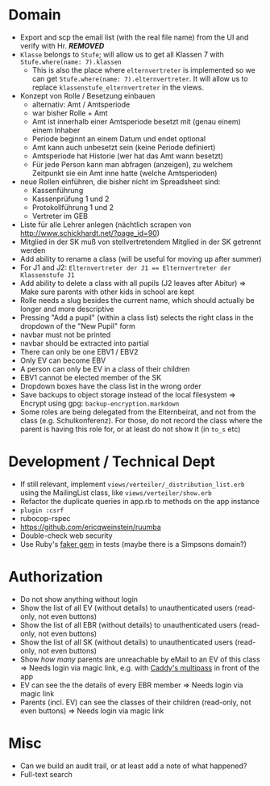 # Domain

* Export and scp the email list (with the real file name) from the UI and verify with Hr. ***REMOVED***
* `Klasse` belongs to `Stufe`; will allow us to get all Klassen 7 with `Stufe.where(name: 7).klassen`
  - This is also the place where `elternvertreter` is implemented so we can get `Stufe.where(name: 7).elternvertreter`. It will allow us to replace `klassenstufe_elternvertreter` in the views.
* Konzept von Rolle / Besetzung einbauen
  - alternativ: Amt / Amtsperiode
  - war bisher Rolle + Amt
  - Amt ist innerhalb einer Amtsperiode besetzt mit (genau einem) einem Inhaber
  - Periode beginnt an einem Datum und endet optional
  - Amt kann auch unbesetzt sein (keine Periode definiert)
  - Amtsperiode hat Historie (wer hat das Amt wann besetzt)
  - Für jede Person kann man abfragen (anzeigen), zu welchem Zeitpunkt sie ein Amt inne hatte (welche Amtsperioden)
* neue Rollen einführen, die bisher nicht im Spreadsheet sind:
  - Kassenführung
  - Kassenprüfung 1 und 2
  - Protokollführung 1 und 2
  - Vertreter im GEB
* Liste für alle Lehrer anlegen (nächtlich scrapen von http://www.schickhardt.net/?page_id=90)
* Mitglied in der SK muß von stellvertretendem Mitglied in der SK getrennt werden
* Add ability to rename a class (will be useful for moving up after summer)
* For J1 and J2: `Elternvertreter der J1 == Elternvertreter der Klassenstufe J1`
* Add ability to delete a class with all pupils (J2 leaves after Abitur)
  => Make sure parents with other kids in school are kept
* Rolle needs a slug besides the current name, which should actually be longer and more descriptive
* Pressing "Add a pupil" (within a class list) selects the right class in the dropdown of the "New Pupil" form
* navbar must not be printed
* navbar should be extracted into partial
* There can only be one EBV1 / EBV2
* Only EV can become EBV
* A person can only be EV in a class of their children
* EBV1 cannot be elected member of the SK
* Dropdown boxes have the class list in the wrong order
* Save backups to object storage instead of the local filesystem
  => Encrypt using gpg: `backup-encryption.markdown`
* Some roles are being delegated from the Elternbeirat, and not from the class (e.g. Schulkonferenz). For those, do not record the class where the parent is having this role for, or at least do not show it (in `to_s` etc)

# Development / Technical Dept

* If still relevant, implement `views/verteiler/_distribution_list.erb` using the MailingList class, like `views/verteiler/show.erb`
* Refactor the duplicate queries in app.rb to methods on the app instance
* `plugin :csrf`
* rubocop-rspec
* https://github.com/ericqweinstein/ruumba
* Double-check web security
* Use Ruby's [faker gem](https://github.com/stympy/faker) in tests (maybe there is a Simpsons domain?)

# Authorization

* Do not show anything without login
* Show the list of all EV (without details) to unauthenticated users (read-only, not even buttons)
* Show the list of all EBR (without details) to unauthenticated users (read-only, not even buttons)
* Show the list of all SK (without details) to unauthenticated users (read-only, not even buttons)
* Show _how many_ parents are unreachable by eMail to an EV of this class
  => Needs login via magic link, e.g. with [Caddy's multipass](https://github.com/namsral/multipass) in front of the app
* EV can see the the details of every EBR member
  => Needs login via magic link
* Parents (incl. EV) can see the classes of their children (read-only, not even buttons)
  => Needs login via magic link

# Misc

* Can we build an audit trail, or at least add a note of what happened?
* Full-text search
